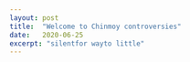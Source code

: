 ```yaml
---
layout: post
title:  "Welcome to Chinmoy controversies"
date:   2020-06-25
excerpt: "silentfor wayto little"
---
```


